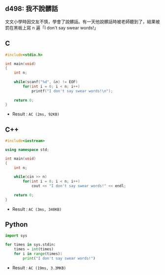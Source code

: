 ## d498: 我不說髒話
文文小學時因交友不慎，學會了說髒話。有一天他說髒話時被老師聽到了，結果被罰在黑板上寫 n 遍「I don't say swear words!」

## C
```C
#include<stdio.h>

int main(void)
{
	int n;
	
	while(scanf("%d", &n) != EOF)
		for(int i = 0; i < n; i++)
			printf("I don't say swear words!\n");
			
	return 0;
}
```
 * Result : `AC (2ms, 92KB)`

## C++
```C++
#include<iostream>

using namespace std;

int main(void)
{
	int n;
	
	while(cin >> n)
		for(int i = 0; i < n; i++)
			cout << "I don't say swear words!" << endl;
	
	return 0;
} 
```
 * Result : `AC (3ms, 340KB)`

## Python
```python
import sys

for times in sys.stdin:
    times = int(times)
    for i in range(times):
        print("I don't say swear words!")
```
 * Result : `AC (19ms, 3.3MKB)`
